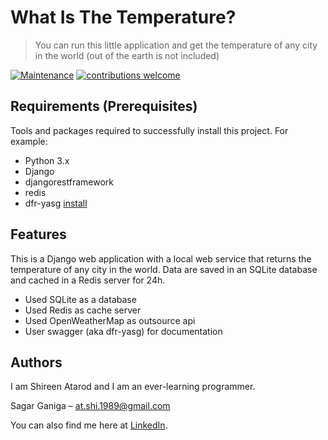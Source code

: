 # What Is The Temperature?
> You can run this little application and get the temperature of any city in the world (out of the earth is not included)

[![Maintenance](https://img.shields.io/badge/Maintained%3F-yes-green.svg)](https://GitHub.com/Naereen/StrapDown.js/graphs/commit-activity)
[![contributions welcome](https://img.shields.io/badge/contributions-welcome-brightgreen.svg?style=flat)](https://github.com/dwyl/esta/issues)


## Requirements  (Prerequisites)
Tools and packages required to successfully install this project.
For example:
* Python 3.x
* Django
* djangorestframework
* redis
* dfr-yasg [install](https://drf-yasg.readthedocs.io/en/stable/readme.html)


## Features
This is a Django web application with a local web service that returns the temperature of any city in the world. Data are saved in an SQLite database and cached in a Redis server for 24h.
* Used SQLite as a database
* Used Redis as cache server
* Used OpenWeatherMap as outsource api
* User swagger (aka dfr-yasg) for documentation


## Authors
I am Shireen Atarod and I am an ever-learning programmer.
 
Sagar Ganiga  – at.shi.1989@gmail.com
 
You can also find me here at [LinkedIn](www.linkedin.com/in/shireen-atarod).
